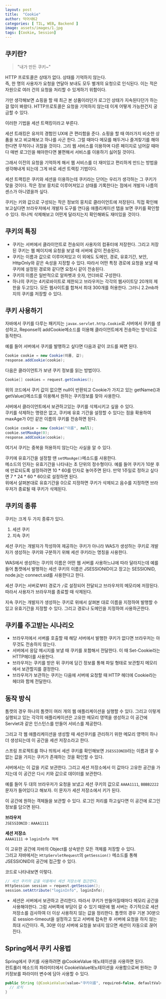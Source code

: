 ```yaml
---
layout: post
title:  "Cookie"
author: 악어새62
categories: [ TIL, WEB, Backend ]
image: assets/images/1.jpg
tags: [Cookie, Session]
---
```

## 쿠키란?

> "내가 만든 쿠키~"

HTTP 프로토콜은 상태가 없다. 상태를 기억하지 않는다.  
즉, 한 명의 사용자가 요청을 연달아 보내도 모두 별개의 요청으로 인식된다. 이는 적은 자원으로 여러 건의 요청을 처리할 수 있게하기 위함이다.

가만 생각해보면 쇼핑을 할 때 최근 본 상품이라던가 로그인 상태가 지속된다던가 하는 걸 많이 봐왔다.
HTTP프로토콜은 요청을 기억하지 않는데 이게 어떻게 가능한건지 궁금할 수 있다.

이러한 기법을 세션 트랙킹이라고 부른다.

세션 트래킹은 유저의 경험인 UX에 큰 편리함을 준다. 쇼핑을 할 때 여러가지 비슷한 상품을 보고 비교해보고 하나를 사곤 한다. 그럴 때마다 메모를 해두거나 즐겨찾기를 해야한다면 무척이나 귀찮을 것이다. 그리 웹 서비스를 이용하며 다른 페이지로 넘어갈 때마다 매번 로그인을 해야한다면 불편해서 서비스를 이용하기 싫어질 것이다.  

그래서 이전의 요청을 기억하게 해서 웹 서비스를 더 재미있고 편리하게 만드는 방법을 생각해내게 되는데 그게 바로 세션 트랙킹 기법이다.

세션 트랙킹은 쿠키와 세션을 이용하는데 쿠키라는 단어는 우리가 생각하는 그 쿠키가 맞을 것이다. 작은 정보 뭉치로 이루어져있고 상태를 기록한다는 점에서 개발자 나름의 센스가 아니였을까 싶다.

 쿠키는 키와 값으로 구성되는 작은 정보의 뭉치로 클라이언트에 저장된다. 
 직접 확인해보고싶다면 브라우저에서 개발자 도구를 연다음 애플리케이션 탭을 보면 쿠키를 확인할 수 있다. 하나씩 삭제해보고 어떤게 달라지는지 확인해봐도 재미있을 것이다.

 ## 쿠키의 특징

 * 쿠키는 서버에서 클라이언트로 전송되어 사용자의 컴퓨터에 저장한다. 그리고 저장된 쿠키는 웹 페이지에 요청을 보낼 때 서버에 같이 전송된다. 
 * 쿠키는 이름과 값으로 이루어져있고 이 외에도 도메인, 경로, 유효기간, 보안, HttpOnly와 같은 속성을 지정할 수 있다.
 따라서 어떤 특정 경로에 요청을 보낼 때 쿠키에 설정된 경로와 같다면 요청시 같이 전송된다.
 * 쿠키의 이름은 일반적으로 알파벳과 숫자, 언더바로 구성한다.
 * 하나의 쿠키는 4키로바이트로 제한되고 브라우저는 각각의 웹사이트당 20개의 제한을 두고있다. 모든 웹사이트를 합쳐서 최대 300개를 허용한다. 그러니 2.2mb까지의 쿠키를 저장할 수 있다.

 ## 쿠키 사용하기
 
 자바에서 쿠키를 다루는 패키지는 `javax.servlet.http.Cookie`로  서버에서 쿠키를 생성하고, Reponse의 addCookie메소드를 이용해 클라이언트에게 전송하는 방식으로 동작한다.

예를 들어 서버에서 쿠키를 발행하고 싶다면 다음과 같이 코드를 짜면 된다.
 ```java
Cookie cookie = new Cookie(이름, 값);
response.addCookie(cookie);
```

다음은 클라이언트가 보낸 쿠키 정보를 읽는 방법이다.
```java
Cookie[] cookies = request.getCookies();
```
위의 코드에서 쿠키 값이 없으면 null이 반환되고 Cookie가 가지고 있는 getName()과 getValue()메소드를 이용해서 원하는 쿠키정보를 찾아 사용한다.

서버에서 클라이언트에서 보관하고있는 쿠키를 삭제시키고 싶을 수 있다.  
쿠키를 삭제하는 명령은 없고, 쿠키에 유효 기간을 설정할 수 있다는 점을 확용하여 maxAge가 0인 같은 이름의 쿠키를 전송하면 된다.
```java
Cookie cookie = new Cookie("이름", null);
cookie.setMaxAge(0);
response.addCookie(cookie);
```
여기서 쿠키는 중복을 허용하지 않는다는 사실을 알 수 있다.

쿠키에 유효기간을 설정할 땐 `setMaxAge()`메소드를 사용한다.  
메소드의 인자는 유효기간을 나타내는 초 단위의 정수형이다.
예를 들어 쿠키가 10분 후에 만료되도록 설정하려면 10 * 60를 인자로 놓어주면 된다. 만약 1주일로 정하고 싶다면 7 * 24 * 60 * 60으로 설정하면 된다.  
위에서 살펴본대로 유효기간을 0으로 지정하면 쿠키가 삭제되고 음수를 지정하면 브라우저가 종료될 때 쿠키가 삭제된다.


## 쿠키의 종류

쿠키는 크게 두 가지 종류가 있다.
1. 세션 쿠키
2. 지속 쿠키

세션 쿠키는 개발자가 작성하여 제공하는 쿠키가 아니라 WAS가 생성하는 쿠키로 개발자가 생성하는 쿠키와 구분하기 위해 세션 쿠키라는 명칭을 사용한다.

WAS에서 생성하는 쿠키의 이름은 어떤 웹 서버를 사용하느냐에 따라 달라지는데 예를 들어 톰캣에서 발행하는 세션 쿠키의 이름은 JSESSIONID이고 장고는 SESSIONID, node.js는 connect.sid를 사용한다고 한다.

세션 쿠키는 서버로부터 경로가 `/`로 설정되어 전달되고 브라우저의 메모리에 저장된다. 따라서 사용자가 브라우저를 종료할 때 삭제된다. 

지속 쿠키는 개발자가 생성하는 쿠키로 위에서 살펴본 대로 이름을 지정하여 발행할 수 있고 유효기간을 지정할 수 있다. 그리고 경로나 도메인을 지정하여 사용하곤한다.

## 쿠키를 주고받는 시나리오

* 브라우저에서 서버를 호출할 때 해당 서버에서 발행한 쿠키가 없다면 브라우저는 아무것도 전송하지 않는다.
* 서버에서 응답 메시지를 보낼 때 쿠키를 포함해서 전달한다. 이 때 Set-Cookie라는 HTTP헤더를 사용한다.
* 브라우저는 쿠키를 받은 뒤 쿠키에 담긴 정보를 통해 파일 형태로 보관할지 메모리에서 보관할지를 결정한다.
* 브라우저가 보관하는 쿠키는 다음에 서버에 요청할 때 HTTP 헤더에 Cookie라는 헤더와 함께 전달한다.

## 동작 방식

톰캣의 경우 하나의 톰캣이 여러 개의 웹 애플리케이션을 실행할 수 있다. 그리고 이렇게 실행되고 있는 각각의 애플리케이션은 고유한 메모리 영역을 생성하고 이 공간에 Servlet과 같은 인스턴스를 만들어 서비스를 제공한다. 

그리고 각 웹 애플리케이션을 생성할 때 세션쿠키를 관리하기 위한 메모리 영역이 하나 더 생성되는데 이 공간을 세션 저장소라고 한다.

스프링 프로젝트를 하나 띄워서 세션 쿠키를 확인해보면 `JSESSIONID`라는 이름과 알 수 없는 값을 가지는 쿠키가 존재하는 것을 확인할 수 있다.

서버에서는 이 값을 키로 보관한다. 그리고 세션 저장소에서 이 값마다 고유한 공간을 가지는데 이 공간은 다시 키와 값으로 데이터를 보관한다.

예를 들어 두 대의 브라우저가 요청을 보냈고 세션 쿠키의 값으로 `AAAA1111`, `BBBB2222` 문자가 들어있다고 해보자. 이 문자가 세션 저장소에서 키가 된다. 

이 공간에 원하는 객체들을 보관할 수 있다. 로그인 처리를 하고싶다면 이 공간에 로그인 정보를 담으면 된다.

**브라우저**  
`JSESSIONID` : `AAAA1111`

**세션 저장소**  
`AAAA1111` -> `loginInfo 객체`

이 고유한 공간에 자바의 Object를 상속받은 모든 객체를 저장할 수 있다.  
그리고 자바에서는 `HttpServletRequest`의 `getSession()` 메소드를 통해 JSESSIONID의 공간에 접근할 수 있다.

코드로 나타내보면 이렇다.
```java
// 세션 쿠키의 값을 이용해서 세션 저장소에 접근한다.
HttpSession session = request.getSession();
session.setAttribute("loginInfo", loginInfo);
```
* 세션은 서버에서 보관하고 관리한다. 따라서 쿠키가 만들어질때마다 메모리 공간을 사용해야한다. 그럼 서버쪽에 부담이 갈 수 있기 때문에 웹 서버는 주기적으로 세션 저장소를 검사하여 더 이상 사용하지 않는 값을 정리한다. 톰캣의 경우 기본 30분으로 session-timeout을 설정하고 있고 서버에 접속한 후 서버에 요청을 하지 않는 최대 시간이다. 즉, 30분 이상 서버에 요청을 보내지 않으면 세션이 자동으로 끊어진다.

## Spring에서 쿠키 사용법

Spring에서 쿠키를 사용하려면 @CookieValue 애노테이션을 사용하면 된다.  
컨트롤러 메소드의 파라미터에서 CookieValue애노테이션을 사용함으로써 원하는 쿠키정보를 파라미터 변수에 담아 사용할 수 있다.

```java
public String (@CookieValue(value="쿠키이름", required=false, defaultValue="기본값") String 변수명) {
  // 로직
}
```
